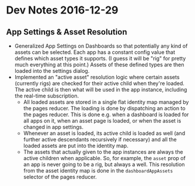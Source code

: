 # Dev Notes 2016-12-29

## App Settings & Asset Resolution

* Generalized App Settings on Dashboards so that potentially any kind of assets can be selected. Each app has a constant config value that defines which asset types it supports. (I guess it will be "rig" for pretty much everything at this point.) Assets of these defined types are then loaded into the settings dialog.
* Implemented an "active asset" resolution logic where certain assets (currently rigs) are checked for their active child when they're loaded. The active child is then what will be used in the app instance, including the real-time subscription. 
  * All loaded assets are stored in a single flat identity map managed by the pages reducer. The loading is done by dispatching an action to the pages reducer. This is done e.g. when a dashboard is loaded for all apps on it, when an asset page is loaded, or when the asset is changed in app settings.
  * Whenever an asset is loaded, its active child is loaded as well (and further active descendants recursively if necessary) and all the loaded assets are put into the identity map.
  * The assets that actually given to the app instances are always the active children when applicable. So, for example, the `asset` prop of an app is never going to be a rig, but always a well. This resolution from the asset identity map is done in the `dashboardAppAssets` selector of the pages reducer.